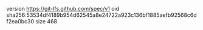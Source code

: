 version https://git-lfs.github.com/spec/v1
oid sha256:53534df4189b954d62545a8e24722a923c136bf1885aefb92568c6df2ea0bc30
size 468
